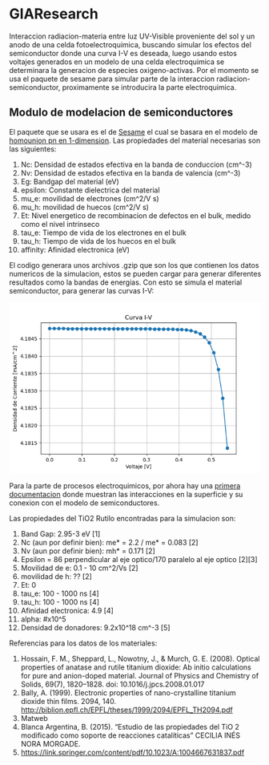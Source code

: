 # GIAResearch
Interaccion radiacion-materia entre luz UV-Visible proveniente del sol y un anodo de una celda fotoelectroquimica, buscando simular los efectos del semiconductor donde una curva I-V es deseada, luego usando estos voltajes generados en un modelo de una celda electroquimica se determinara la generacion de especies oxigeno-activas. Por el momento se usa el paquete de sesame para simular parte de la interaccion radiacion-semiconductor, proximamente se introducira la parte electroquimica.

## Modulo de modelacion de semiconductores
El paquete que se usara es el de [Sesame](https://sesame.readthedocs.io/en/latest/) el cual se basara en el modelo de [homounion pn en 1-dimension](https://sesame.readthedocs.io/en/latest/tutorial/tuto1.html). Las propiedades del material necesarias son las siguientes:

  1. Nc: Densidad de estados efectiva en la banda de conduccion (cm^-3)
  2. Nv: Densidad de estados efectiva en la banda de valencia (cm^-3)
  3. Eg: Bandgap del material (eV)
  4. epsilon: Constante dielectrica del material 
  5. mu_e: movilidad de electrones (cm^2/V s)
  6. mu_h: movilidad de huecos (cm^2/V s)
  7. Et: Nivel energetico de recombinacion de defectos en el bulk, medido como el nivel intrinseco
  8. tau_e: Tiempo de vida de los electrones en el bulk
  9. tau_h: Tiempo de vida de los huecos en el bulk
  10. affinity: Afinidad electronica (eV)

El codigo generara unos archivos .gzip que son los que contienen los datos numericos de la simulacion, estos se pueden cargar para generar diferentes resultados como la bandas de energias. Con esto se simula el material semiconductor, para generar las curvas I-V:

![Alt text](https://github.com/Paythlos/GIAResearch/blob/main/images/IV2.png)

Para la parte de procesos electroquimicos, por ahora hay una [primera documentacion](https://pubs.rsc.org/en/content/chapterhtml/2018/bk9781782625551-00001?isbn=978-1-78262-555-1&sercode=bk) donde muestran las interacciones en la superficie y su conexion con el modelo de semiconductores.

Las propiedades del TiO2 Rutilo encontradas para la simulacion son:
  1. Band Gap: 2.95-3 eV [1]
  2. Nc (aun por definir bien): me* = 2.2 / me* = 0.083 [2]
  3. Nv (aun por definir bien): mh* = 0.171 [2]
  4. Epsilon = 86 perpendicular al eje optico/170 paralelo al eje optico [2][3]
  5. Movilidad de e: 0.1 - 10 cm^2/Vs [2]
  6. movilidad de h: ?? [2]
  7. Et: 0
  8. tau_e: 100 - 1000 ns [4]
  9. tau_h: 100 - 1000 ns [4]
  10. Afinidad electronica: 4.9 [4]
  11. alpha: #x10^5 
  12. Densidad de donadores: 9.2x10^18 cm^-3 [5]

Referencias para los datos de los materiales:
1.	Hossain, F. M., Sheppard, L., Nowotny, J., & Murch, G. E. (2008). Optical properties of anatase and rutile titanium dioxide: Ab initio calculations for pure and anion-doped material. Journal of Physics and Chemistry of Solids, 69(7), 1820–1828. doi: 10.1016/j.jpcs.2008.01.017
2.	Bally, A. (1999). Electronic properties of nano-crystalline titanium dioxide thin films. 2094, 140. http://biblion.epfl.ch/EPFL/theses/1999/2094/EPFL_TH2094.pdf
3.	Matweb
4.	Blanca Argentina, B. (2015). “Estudio de las propiedades del TiO 2 modificado como soporte de reacciones catalíticas” CECILIA INÉS NORA MORGADE.
5.	https://link.springer.com/content/pdf/10.1023/A:1004667631837.pdf

